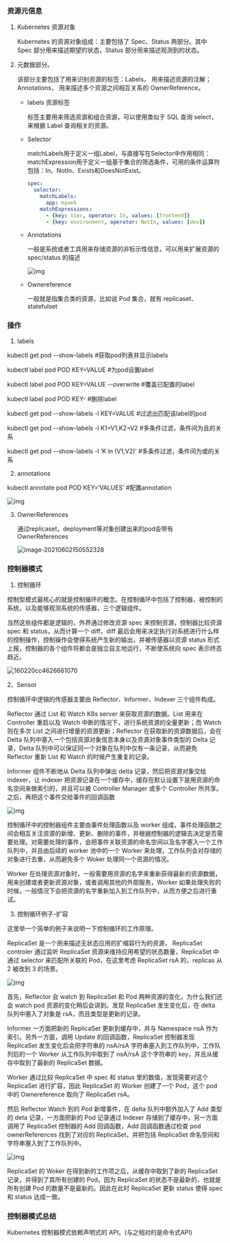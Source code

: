 ### 资源元信息

1. Kubernetes 资源对象

   Kubernetes 的资源对象组成：主要包括了 Spec、Status 两部分。其中 Spec 部分用来描述期望的状态，Status 部分用来描述观测到的状态。

2. 元数据部分。

   该部分主要包括了用来识别资源的标签：Labels， 用来描述资源的注解；Annotations， 用来描述多个资源之间相互关系的 OwnerReference。

   - labels 资源标签

     标签主要用来筛选资源和组合资源，可以使用类似于 SQL 查询 select，来根据 Label 查询相关的资源。

   - Selector 

     matchLabels用于定义一组Label，与直接写在Selector中作用相同：matchExpression用于定义一组基于集合的筛选条件，可用的条件运算符包括：In、NotIn、Exists和DoesNotExist。

     ```yaml
     spec: 
       selector:
         matchLabels:
           app: myweb
         matchExpressions:
           - {key: tier, operator: In, values: [frontend]}
           - {key: environment, operator: NotIn, values: [dev]}
     ```
   
   - Annotations
   
     一般是系统或者工具用来存储资源的非标示性信息，可以用来扩展资源的 spec/status 的描述
   
     ![img](https://edu.aliyun.com/files/course/2021/04-02/155853da47a1017126.png)
   
   - Ownereference
   
     一般就是指集合类的资源，比如说 Pod 集合，就有 replicaset、statefulset

### 操作

1. labels

kubectl get pod --show-labels    #获取pod列表并显示labels

kubectl label pod POD KEY=VALUE	#为pod设置label

kubectl label pod POD KEY=VALUE --overwrite	#覆盖已配置的label

kubectl label pod POD KEY-	#删除label

kubectl get pod --show-labels -l KEY=VALUE	#过滤出匹配该label的pod

kubectl get pod --show-labels -l K1=V1,K2=V2	#多条件过滤，条件间为且的关系

kubectl get pod --show-labels -l ‘K in (V1,V2)’	#多条件过滤，条件间为或的关系

2. annotations

kubectl annotate pod POD KEY=‘VALUES’	#配置annotation

![img](https://edu.aliyun.com/files/course/2021/04-02/155853da47a1017126.png)

3. OwnerReferences

   通过replicaset，deployment等对象创建出来的pod会带有OwnerReferences

   ![image-20210602150552328](C:\Users\Hanabi\AppData\Roaming\Typora\typora-user-images\image-20210602150552328.png)

   

### 控制器模式

1. 控制循环

控制型模式最核心的就是控制循环的概念。在控制循环中包括了控制器，被控制的系统，以及能够观测系统的传感器，三个逻辑组件。

 

当然这些组件都是逻辑的，外界通过修改资源 spec 来控制资源，控制器比较资源 spec 和 status，从而计算一个 diff，diff 最后会用来决定执行对系统进行什么样的控制操作，控制操作会使得系统产生新的输出，并被传感器以资源 status 形式上报，控制器的各个组件将都会是独立自主地运行，不断使系统向 spec 表示终态趋近。

![160220cc4626661070](C:\Users\Hanabi\Desktop\云原生\.doc\160220cc4626661070.png)



2、Sensor

控制循环中逻辑的传感器主要由 Reflector、Informer、Indexer 三个组件构成。

 

Reflector 通过 List 和 Watch K8s server 来获取资源的数据。List 用来在 Controller 重启以及 Watch 中断的情况下，进行系统资源的全量更新；而 Watch 则在多次 List 之间进行增量的资源更新；Reflector 在获取新的资源数据后，会在 Delta 队列中塞入一个包括资源对象信息本身以及资源对象事件类型的 Delta 记录，Delta 队列中可以保证同一个对象在队列中仅有一条记录，从而避免 Reflector 重新 List 和 Watch 的时候产生重复的记录。

 

Informer 组件不断地从 Delta 队列中弹出 delta 记录，然后把资源对象交给 indexer，让 indexer 把资源记录在一个缓存中，缓存在默认设置下是用资源的命名空间来做索引的，并且可以被 Controller Manager 或多个 Controller 所共享。之后，再把这个事件交给事件的回调函数

![img](https://edu.aliyun.com/files/course/2021/04-02/160252c32afc142089.png)

控制循环中的控制器组件主要由事件处理函数以及 worker 组成，事件处理函数之间会相互关注资源的新增、更新、删除的事件，并根据控制器的逻辑去决定是否需要处理。对需要处理的事件，会把事件关联资源的命名空间以及名字塞入一个工作队列中，并且由后续的 worker 池中的一个 Worker 来处理，工作队列会对存储的对象进行去重，从而避免多个 Woker 处理同一个资源的情况。

 

Worker 在处理资源对象时，一般需要用资源的名字来重新获得最新的资源数据，用来创建或者更新资源对象，或者调用其他的外部服务，Worker 如果处理失败的时候，一般情况下会把资源的名字重新加入到工作队列中，从而方便之后进行重试。



3. 控制循环例子-扩容

这里举一个简单的例子来说明一下控制循环的工作原理。

 

ReplicaSet 是一个用来描述无状态应用的扩缩容行为的资源， ReplicaSet controler 通过监听 ReplicaSet 资源来维持应用希望的状态数量，ReplicaSet 中通过 selector 来匹配所关联的 Pod，在这里考虑 ReplicaSet rsA 的，replicas 从 2 被改到 3 的场景。

![img](https://edu.aliyun.com/files/course/2021/04-02/160326e52951651124.png)

首先，Reflector 会 watch 到 ReplicaSet 和 Pod 两种资源的变化，为什么我们还会 watch pod 资源的变化稍后会讲到。发现 ReplicaSet 发生变化后，在 delta 队列中塞入了对象是 rsA，而且类型是更新的记录。

 

Informer 一方面把新的 ReplicaSet 更新到缓存中，并与 Namespace nsA 作为索引。另外一方面，调用 Update 的回调函数，ReplicaSet 控制器发现 ReplicaSet 发生变化后会把字符串的 nsA/rsA 字符串塞入到工作队列中，工作队列后的一个 Worker 从工作队列中取到了 nsA/rsA 这个字符串的 key，并且从缓存中取到了最新的 ReplicaSet 数据。

 

Worker 通过比较 ReplicaSet 中 spec 和 status 里的数值，发现需要对这个 ReplicaSet 进行扩容，因此 ReplicaSet 的 Worker 创建了一个 Pod，这个 pod 中的 Ownereference 取向了 ReplicaSet rsA。

 

 

然后 Reflector Watch 到的 Pod 新增事件，在 delta 队列中额外加入了 Add 类型的 deta 记录，一方面把新的 Pod 记录通过 Indexer 存储到了缓存中，另一方面调用了 ReplicaSet 控制器的 Add 回调函数，Add 回调函数通过检查 pod ownerReferences 找到了对应的 ReplicaSet，并把包括 ReplicaSet 命名空间和字符串塞入到了工作队列中。

![img](https://edu.aliyun.com/files/course/2021/04-02/1604182d5962398236.png)

ReplicaSet 的 Woker 在得到新的工作项之后，从缓存中取到了新的 ReplicaSet 记录，并得到了其所有创建的 Pod，因为 ReplicaSet 的状态不是最新的，也就是所有创建 Pod 的数量不是最新的。因此在此时 ReplicaSet 更新 status 使得 spec 和 status 达成一致。



### 控制器模式总结

Kubernetes 控制器模式依赖声明式的 API。(与之相对的是命令式API)
